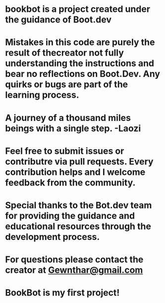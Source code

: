 # bookbot is a project created under the guidance of Boot.dev
# Mistakes in this code are purely the result of thecreator not fully understanding the instructions and bear no reflections on Boot.Dev. Any quirks or bugs are part of the learning process.
# A journey of a thousand miles beings with a single step. -Laozi
# Feel free to submit issues or contributre via pull requests. Every contribution helps and I welcome feedback from the community.
# Special thanks to the Bot.dev team for providing the guidance and educational resources through the development process.
# For questions please contact the creator at Gewnthar@gmail.com
# BookBot is my first project!